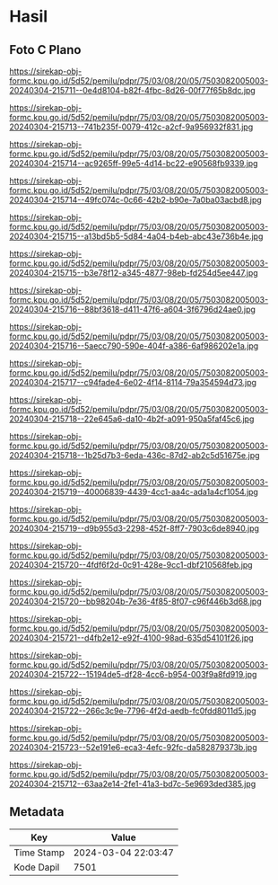 # Hasil

## Foto C Plano

https://sirekap-obj-formc.kpu.go.id/5d52/pemilu/pdpr/75/03/08/20/05/7503082005003-20240304-215711--0e4d8104-b82f-4fbc-8d26-00f77f65b8dc.jpg

https://sirekap-obj-formc.kpu.go.id/5d52/pemilu/pdpr/75/03/08/20/05/7503082005003-20240304-215713--741b235f-0079-412c-a2cf-9a956932f831.jpg

https://sirekap-obj-formc.kpu.go.id/5d52/pemilu/pdpr/75/03/08/20/05/7503082005003-20240304-215714--ac9265ff-99e5-4d14-bc22-e90568fb9339.jpg

https://sirekap-obj-formc.kpu.go.id/5d52/pemilu/pdpr/75/03/08/20/05/7503082005003-20240304-215714--49fc074c-0c66-42b2-b90e-7a0ba03acbd8.jpg

https://sirekap-obj-formc.kpu.go.id/5d52/pemilu/pdpr/75/03/08/20/05/7503082005003-20240304-215715--a13bd5b5-5d84-4a04-b4eb-abc43e736b4e.jpg

https://sirekap-obj-formc.kpu.go.id/5d52/pemilu/pdpr/75/03/08/20/05/7503082005003-20240304-215715--b3e78f12-a345-4877-98eb-fd254d5ee447.jpg

https://sirekap-obj-formc.kpu.go.id/5d52/pemilu/pdpr/75/03/08/20/05/7503082005003-20240304-215716--88bf3618-d411-47f6-a604-3f6796d24ae0.jpg

https://sirekap-obj-formc.kpu.go.id/5d52/pemilu/pdpr/75/03/08/20/05/7503082005003-20240304-215716--5aecc790-590e-404f-a386-6af986202e1a.jpg

https://sirekap-obj-formc.kpu.go.id/5d52/pemilu/pdpr/75/03/08/20/05/7503082005003-20240304-215717--c94fade4-6e02-4f14-8114-79a354594d73.jpg

https://sirekap-obj-formc.kpu.go.id/5d52/pemilu/pdpr/75/03/08/20/05/7503082005003-20240304-215718--22e645a6-da10-4b2f-a091-950a5faf45c6.jpg

https://sirekap-obj-formc.kpu.go.id/5d52/pemilu/pdpr/75/03/08/20/05/7503082005003-20240304-215718--1b25d7b3-6eda-436c-87d2-ab2c5d51675e.jpg

https://sirekap-obj-formc.kpu.go.id/5d52/pemilu/pdpr/75/03/08/20/05/7503082005003-20240304-215719--40006839-4439-4cc1-aa4c-ada1a4cf1054.jpg

https://sirekap-obj-formc.kpu.go.id/5d52/pemilu/pdpr/75/03/08/20/05/7503082005003-20240304-215719--d9b955d3-2298-452f-8ff7-7903c6de8940.jpg

https://sirekap-obj-formc.kpu.go.id/5d52/pemilu/pdpr/75/03/08/20/05/7503082005003-20240304-215720--4fdf6f2d-0c91-428e-9cc1-dbf210568feb.jpg

https://sirekap-obj-formc.kpu.go.id/5d52/pemilu/pdpr/75/03/08/20/05/7503082005003-20240304-215720--bb98204b-7e36-4f85-8f07-c96f446b3d68.jpg

https://sirekap-obj-formc.kpu.go.id/5d52/pemilu/pdpr/75/03/08/20/05/7503082005003-20240304-215721--d4fb2e12-e92f-4100-98ad-635d54101f26.jpg

https://sirekap-obj-formc.kpu.go.id/5d52/pemilu/pdpr/75/03/08/20/05/7503082005003-20240304-215722--15194de5-df28-4cc6-b954-003f9a8fd919.jpg

https://sirekap-obj-formc.kpu.go.id/5d52/pemilu/pdpr/75/03/08/20/05/7503082005003-20240304-215722--266c3c9e-7796-4f2d-aedb-fc0fdd8011d5.jpg

https://sirekap-obj-formc.kpu.go.id/5d52/pemilu/pdpr/75/03/08/20/05/7503082005003-20240304-215723--52e191e6-eca3-4efc-92fc-da582879373b.jpg

https://sirekap-obj-formc.kpu.go.id/5d52/pemilu/pdpr/75/03/08/20/05/7503082005003-20240304-215712--63aa2e14-2fe1-41a3-bd7c-5e9693ded385.jpg


## Metadata

| Key        | Value               |
| ---------- | ------------------- |
| Time Stamp | 2024-03-04 22:03:47 |
| Kode Dapil | 7501                |




